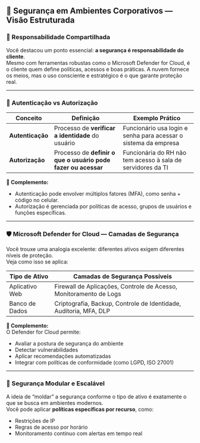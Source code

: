 

## 🔐 Segurança em Ambientes Corporativos — Visão Estruturada

### 🧭 Responsabilidade Compartilhada
Você destacou um ponto essencial: **a segurança é responsabilidade do cliente**.  
Mesmo com ferramentas robustas como o Microsoft Defender for Cloud, é o cliente quem define políticas, acessos e boas práticas. A nuvem fornece os meios, mas o uso consciente e estratégico é o que garante proteção real.

---

### 👤 Autenticação vs Autorização

| Conceito        | Definição                                                                 | Exemplo Prático                                                                 |
|----------------|---------------------------------------------------------------------------|----------------------------------------------------------------------------------|
| **Autenticação** | Processo de **verificar a identidade** do usuário                        | Funcionário usa login e senha para acessar o sistema da empresa                 |
| **Autorização**  | Processo de **definir o que o usuário pode fazer ou acessar**            | Funcionária do RH não tem acesso à sala de servidores da TI                     |

**🔎 Complemento:**  
- Autenticação pode envolver múltiplos fatores (MFA), como senha + código no celular.  
- Autorização é gerenciada por políticas de acesso, grupos de usuários e funções específicas.

---

### 🛡️ Microsoft Defender for Cloud — Camadas de Segurança

Você trouxe uma analogia excelente: diferentes ativos exigem diferentes níveis de proteção.  
Veja como isso se aplica:

| Tipo de Ativo         | Camadas de Segurança Possíveis                                      |
|-----------------------|---------------------------------------------------------------------|
| Aplicativo Web        | Firewall de Aplicações, Controle de Acesso, Monitoramento de Logs  |
| Banco de Dados        | Criptografia, Backup, Controle de Identidade, Auditoria, MFA, DLP  |

**🧠 Complemento:**  
O Defender for Cloud permite:
- Avaliar a postura de segurança do ambiente
- Detectar vulnerabilidades
- Aplicar recomendações automatizadas
- Integrar com políticas de conformidade (como LGPD, ISO 27001)

---

### 🧱 Segurança Modular e Escalável

A ideia de “moldar” a segurança conforme o tipo de ativo é exatamente o que se busca em ambientes modernos.  
Você pode aplicar **políticas específicas por recurso**, como:
- Restrições de IP
- Regras de acesso por horário
- Monitoramento contínuo com alertas em tempo real




